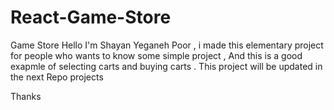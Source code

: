 # React-Game-Store
Game Store
Hello I'm Shayan Yeganeh Poor , i made this elementary project for people who wants to know some simple project ,
And this is a good exapmle of selecting carts and buying carts . This project will be updated in the next Repo projects

Thanks
